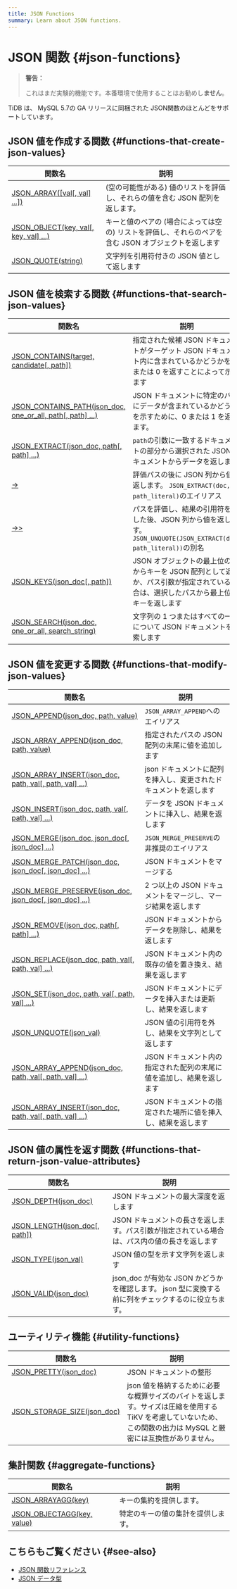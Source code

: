 ```yaml
---
title: JSON Functions
summary: Learn about JSON functions.
---
```


# JSON 関数 {#json-functions}

> **警告：**
>
> これはまだ実験的機能です。本番環境で使用することはお勧めし**ません**。

TiDB は、 MySQL 5.7の GA リリースに同梱された JSON関数のほとんどをサポートしています。

## JSON 値を作成する関数 {#functions-that-create-json-values}

| 関数名                                                     | 説明                                                      |
| ------------------------------------------------------- | ------------------------------------------------------- |
| [JSON\_ARRAY(\[val\[, val\] ...\])][json_array]         | (空の可能性がある) 値のリストを評価し、それらの値を含む JSON 配列を返します。             |
| [JSON\_OBJECT(key, val\[, key, val\] ...)][json_object] | キーと値のペアの (場合によっては空の) リストを評価し、それらのペアを含む JSON オブジェクトを返します |
| [JSON\_QUOTE(string)][json_quote]                       | 文字列を引用符付きの JSON 値として返します                                |

## JSON 値を検索する関数 {#functions-that-search-json-values}

| 関数名                                                                                     | 説明                                                                                    |
| --------------------------------------------------------------------------------------- | ------------------------------------------------------------------------------------- |
| [JSON\_CONTAINS(target, candidate\[, path\])][json_contains]                            | 指定された候補 JSON ドキュメントがターゲット JSON ドキュメント内に含まれているかどうかを 1 または 0 を返すことによって示します              |
| [JSON\_CONTAINS\_PATH(json\_doc, one\_or\_all, path\[, path\] ...)][json_contains_path] | JSON ドキュメントに特定のパスにデータが含まれているかどうかを示すために、0 または 1 を返します。                                 |
| [JSON\_EXTRACT(json\_doc, path\[, path\] ...)][json_extract]                            | `path`の引数に一致するドキュメントの部分から選択された JSON ドキュメントからデータを返します                                  |
| [->][json_short_extract]                                                                | 評価パスの後に JSON 列から値を返します。 `JSON_EXTRACT(doc, path_literal)`のエイリアス                       |
| [->>][json_short_extract_unquote]                                                       | パスを評価し、結果の引用符を外した後、JSON 列から値を返します。 `JSON_UNQUOTE(JSON_EXTRACT(doc, path_literal))`の別名 |
| [JSON\_KEYS(json\_doc\[, path\])][json_keys]                                            | JSON オブジェクトの最上位の値からキーを JSON 配列として返すか、パス引数が指定されている場合は、選択したパスから最上位のキーを返します              |
| [JSON\_SEARCH(json\_doc, one\_or\_all, search\_string)][json_search]                    | 文字列の 1 つまたはすべての一致について JSON ドキュメントを検索します                                               |

## JSON 値を変更する関数 {#functions-that-modify-json-values}

| 関数名                                                                                   | 説明                                    |
| ------------------------------------------------------------------------------------- | ------------------------------------- |
| [JSON\_APPEND(json\_doc, path, value)][json_append]                                   | `JSON_ARRAY_APPEND`へのエイリアス            |
| [JSON\_ARRAY\_APPEND(json\_doc, path, value)][json_array_append]                      | 指定されたパスの JSON 配列の末尾に値を追加します           |
| [JSON\_ARRAY\_INSERT(json\_doc, path, val\[, path, val\] ...)][json_array_insert]     | json ドキュメントに配列を挿入し、変更されたドキュメントを返します   |
| [JSON\_INSERT(json\_doc, path, val\[, path, val\] ...)][json_insert]                  | データを JSON ドキュメントに挿入し、結果を返します          |
| [JSON\_MERGE(json\_doc, json\_doc\[, json\_doc\] ...)][json_merge]                    | `JSON_MERGE_PRESERVE`の非推奨のエイリアス       |
| [JSON\_MERGE\_PATCH(json\_doc, json\_doc\[, json\_doc\] ...)][json_merge_patch]       | JSON ドキュメントをマージする                     |
| [JSON\_MERGE\_PRESERVE(json\_doc, json\_doc\[, json\_doc\] ...)][json_merge_preserve] | 2 つ以上の JSON ドキュメントをマージし、マージ結果を返します    |
| [JSON\_REMOVE(json\_doc, path\[, path\] ...)][json_remove]                            | JSON ドキュメントからデータを削除し、結果を返します          |
| [JSON\_REPLACE(json\_doc, path, val\[, path, val\] ...)][json_replace]                | JSON ドキュメント内の既存の値を置き換え、結果を返します        |
| [JSON\_SET(json\_doc, path, val\[, path, val\] ...)][json_set]                        | JSON ドキュメントにデータを挿入または更新し、結果を返します      |
| [JSON\_UNQUOTE(json\_val)][json_unquote]                                              | JSON 値の引用符を外し、結果を文字列として返します           |
| [JSON\_ARRAY\_APPEND(json\_doc, path, val\[, path, val\] ...)][json_array_append]     | JSON ドキュメント内の指定された配列の末尾に値を追加し、結果を返します |
| [JSON\_ARRAY\_INSERT(json\_doc, path, val\[, path, val\] ...)][json_array_insert]     | JSON ドキュメントの指定された場所に値を挿入し、結果を返します     |

## JSON 値の属性を返す関数 {#functions-that-return-json-value-attributes}

| 関数名                                              | 説明                                                           |
| ------------------------------------------------ | ------------------------------------------------------------ |
| [JSON\_DEPTH(json\_doc)][json_depth]             | JSON ドキュメントの最大深度を返します                                        |
| [JSON\_LENGTH(json\_doc\[, path\])][json_length] | JSON ドキュメントの長さを返します。パス引数が指定されている場合は、パス内の値の長さを返します            |
| [JSON\_TYPE(json\_val)][json_type]               | JSON 値の型を示す文字列を返します                                          |
| [JSON\_VALID(json\_doc)][json_valid]             | json_doc が有効な JSON かどうかを確認します。 json 型に変換する前に列をチェックするのに役立ちます。 |

## ユーティリティ機能 {#utility-functions}

| 関数名                                                 | 説明                                                                                         |
| --------------------------------------------------- | ------------------------------------------------------------------------------------------ |
| [JSON\_PRETTY(json\_doc)][json_pretty]              | JSON ドキュメントの整形                                                                             |
| [JSON\_STORAGE\_SIZE(json\_doc)][json_storage_size] | json 値を格納するために必要な概算サイズのバイトを返します。サイズは圧縮を使用する TiKV を考慮していないため、この関数の出力は MySQL と厳密には互換性がありません。 |

## 集計関数 {#aggregate-functions}

| 関数名                                           | 説明                |
| --------------------------------------------- | ----------------- |
| [JSON\_ARRAYAGG(key)][json_arrayagg]          | キーの集約を提供します。      |
| [JSON\_OBJECTAGG(key, value)][json_objectagg] | 特定のキーの値の集計を提供します。 |

## こちらもご覧ください {#see-also}

-   [JSON 関数リファレンス](https://dev.mysql.com/doc/refman/5.7/en/json-function-reference.html)
-   [JSON データ型](/data-type-json.md)

[json_extract]: https://dev.mysql.com/doc/refman/5.7/en/json-search-functions.html#function_json-extract

[json_short_extract]: https://dev.mysql.com/doc/refman/5.7/en/json-search-functions.html#operator_json-column-path

[json_short_extract_unquote]: https://dev.mysql.com/doc/refman/5.7/en/json-search-functions.html#operator_json-inline-path

[json_unquote]: https://dev.mysql.com/doc/refman/5.7/en/json-modification-functions.html#function_json-unquote

[json_type]: https://dev.mysql.com/doc/refman/5.7/en/json-attribute-functions.html#function_json-type

[json_set]: https://dev.mysql.com/doc/refman/5.7/en/json-modification-functions.html#function_json-set

[json_insert]: https://dev.mysql.com/doc/refman/5.7/en/json-modification-functions.html#function_json-insert

[json_replace]: https://dev.mysql.com/doc/refman/5.7/en/json-modification-functions.html#function_json-replace

[json_remove]: https://dev.mysql.com/doc/refman/5.7/en/json-modification-functions.html#function_json-remove

[json_merge]: https://dev.mysql.com/doc/refman/5.7/en/json-modification-functions.html#function_json-merge

[json_merge_patch]: https://dev.mysql.com/doc/refman/5.7/en/json-modification-functions.html#function_json-merge-patch

[json_merge_preserve]: https://dev.mysql.com/doc/refman/5.7/en/json-modification-functions.html#function_json-merge-preserve

[json_object]: https://dev.mysql.com/doc/refman/5.7/en/json-creation-functions.html#function_json-object

[json_array]: https://dev.mysql.com/doc/refman/5.7/en/json-creation-functions.html#function_json-array

[json_keys]: https://dev.mysql.com/doc/refman/5.7/en/json-search-functions.html#function_json-keys

[json_length]: https://dev.mysql.com/doc/refman/5.7/en/json-attribute-functions.html#function_json-length

[json_valid]: https://dev.mysql.com/doc/refman/5.7/en/json-attribute-functions.html#function_json-valid

[json_quote]: https://dev.mysql.com/doc/refman/5.7/en/json-creation-functions.html#function_json-quote

[json_contains]: https://dev.mysql.com/doc/refman/5.7/en/json-search-functions.html#function_json-contains

[json_contains_path]: https://dev.mysql.com/doc/refman/5.7/en/json-search-functions.html#function_json-contains-path

[json_arrayagg]: https://dev.mysql.com/doc/refman/5.7/en/aggregate-functions.html#function_json-arrayagg

[json_depth]: https://dev.mysql.com/doc/refman/5.7/en/json-attribute-functions.html#function_json-depth

[json_search]: https://dev.mysql.com/doc/refman/5.7/en/json-search-functions.html#function_json-search

[json_append]: https://dev.mysql.com/doc/refman/5.7/en/json-modification-functions.html#function_json-append

[json_array_append]: https://dev.mysql.com/doc/refman/5.7/en/json-modification-functions.html#function_json-array-append

[json_array_insert]: https://dev.mysql.com/doc/refman/5.7/en/json-modification-functions.html#function_json-array-insert

[json_arrayagg]: https://dev.mysql.com/doc/refman/5.7/en/aggregate-functions.html#function_json-arrayagg

[json_objectagg]: https://dev.mysql.com/doc/refman/5.7/en/aggregate-functions.html#function_json-objectagg

[json_pretty]: https://dev.mysql.com/doc/refman/5.7/en/json-utility-functions.html#function_json-pretty

[json_storage_size]: https://dev.mysql.com/doc/refman/5.7/en/json-utility-functions.html#function_json-storage-size
